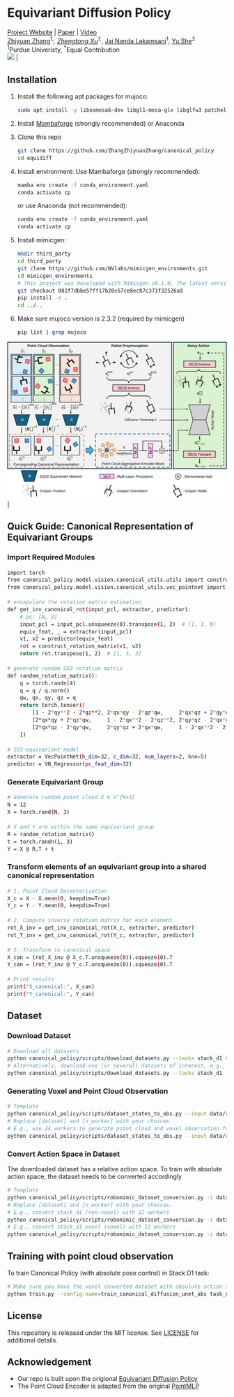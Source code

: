 # Equivariant Diffusion Policy
[Project Website](https://zhangzhiyuanzhang.github.io/cp-website/) | [Paper](https://arxiv.org/abs/2505.18474) | [Video](https://drive.google.com/file/d/1fKU6Cs5frtCxBv3SxwQF2hUcB0vKy1US/view)  
<a href="https://zhangzhiyuanzhang.github.io/personal_website/">Zhiyuan Zhang</a><sup>1,*</sup>, <a href="https://zhengtongxu.github.io/website/">Zhengtong Xu</a><sup>1,*</sup>, <a href="">Jai Nanda Lakamsani</a><sup>1</sup>, <a href="https://www.purduemars.com/">Yu She</a><sup>2</sup>  
<sup>1</sup>Purdue Univeristy, <sup>*</sup>Equal Contribution  
![](img/Teaser.gif) | 
## Installation
1.  Install the following apt packages for mujoco:
    ```bash
    sudo apt install -y libosmesa6-dev libgl1-mesa-glx libglfw3 patchelf
    ```

1. Install [Mambaforge](https://github.com/conda-forge/miniforge#mambaforge) (strongly recommended) or Anaconda
1. Clone this repo
    ```bash
    git clone https://github.com/ZhangZhiyuanZhang/canonical_policy
    cd equidiff
    ```
1. Install environment:
    Use Mambaforge (strongly recommended):
    ```bash
    mamba env create -f conda_environment.yaml
    conda activate cp
    ```
    or use Anaconda (not recommended): 
    ```bash
    conda env create -f conda_environment.yaml
    conda activate cp
    ```
1. Install mimicgen:
    ```bash
    mkdir third_party
    cd third_party
    git clone https://github.com/NVlabs/mimicgen_environments.git
    cd mimicgen_environments
    # This project was developed with Mimicgen v0.1.0. The latest version should work fine, but it is not tested
    git checkout 081f7dbbe5fff17b28c67ce8ec87c371f32526a9
    pip install -e .
    cd ../..
    ```
1. Make sure mujoco version is 2.3.2 (required by mimicgen)
    ```bash
    pip list | grep mujoco
    ```

![](img/Pipeline.svg) |


## Quick Guide: Canonical Representation of Equivariant Groups
### Import Required Modules
```bash
import torch
from canonical_policy.model.vision.canonical_utils.utils import construct_rotation_matrix
from canonical_policy.model.vision.canonical_utils.vec_pointnet import VecPointNet, VN_Regressor

# encapulate the rotation matrix estimation
def get_inv_canonical_rot(input_pcl, extractor, predictor):
    # pc: [N, 3]
    input_pcl = input_pcl.unsqueeze(0).transpose(1, 2)  # [1, 3, N]
    equiv_feat, _ = extractor(input_pcl)
    v1, v2 = predictor(equiv_feat)
    rot = construct_rotation_matrix(v1, v2)
    return rot.transpose(1, 2)  # [1, 3, 3]

# generate random SO3 rotation matrix
def random_rotation_matrix():
    q = torch.randn(4)
    q = q / q.norm()
    qw, qx, qy, qz = q
    return torch.tensor([
        [1 - 2*qy**2 - 2*qz**2, 2*qx*qy - 2*qz*qw,     2*qx*qz + 2*qy*qw],
        [2*qx*qy + 2*qz*qw,     1 - 2*qx**2 - 2*qz**2, 2*qy*qz - 2*qx*qw],
        [2*qx*qz - 2*qy*qw,     2*qy*qz + 2*qx*qw,     1 - 2*qx**2 - 2*qy**2]
    ])

# SO3-equivariant model
extractor = VecPointNet(h_dim=32, c_dim=32, num_layers=2, knn=5)
predictor = VN_Regressor(pc_feat_dim=32)
```
### Generate Equivariant Group
```bash
# Generate random point cloud X ∈ ℝ^{N×3}
N = 12
X = torch.rand(N, 3)

# X and Y are within the same equivariant group
R = random_rotation_matrix()
t = torch.randn(1, 3)
Y = X @ R.T + t
```
### Transform elements of an equivariant group into a shared canonical representation
```bash
# 1. Point Cloud Decenterization
X_c = X - X.mean(0, keepdim=True)
Y_c = Y - Y.mean(0, keepdim=True)

# 2. Compute inverse rotation matrix for each element
rot_X_inv = get_inv_canonical_rot(X_c, extractor, predictor)
rot_Y_inv = get_inv_canonical_rot(Y_c, extractor, predictor)

# 3. Transform to canonical space
X_can = (rot_X_inv @ X_c.T.unsqueeze(0)).squeeze(0).T
Y_can = (rot_Y_inv @ Y_c.T.unsqueeze(0)).squeeze(0).T

# Print results
print("X_canonical:", X_can)
print("Y_canonical:", Y_can)
```

## Dataset
### Download Dataset
```bash
# Download all datasets
python canonical_policy/scripts/download_datasets.py --tasks stack_d1 stack_three_d1 square_d2 threading_d2 coffee_d2 three_piece_assembly_d2 hammer_cleanup_d1 mug_cleanup_d1 kitchen_d1 nut_assembly_d0 pick_place_d0 coffee_preparation_d1
# Alternatively, download one (or several) datasets of interest, e.g.,
python canonical_policy/scripts/download_datasets.py --tasks stack_d1
```
### Generating Voxel and Point Cloud Observation

```bash
# Template
python canonical_policy/scripts/dataset_states_to_obs.py --input data/robomimic/datasets/[dataset]/[dataset].hdf5 --output data/robomimic/datasets/[dataset]/[dataset]_voxel.hdf5 --num_workers=[n_worker]
# Replace [dataset] and [n_worker] with your choices.
# E.g., use 24 workers to generate point cloud and voxel observation for stack_d1
python canonical_policy/scripts/dataset_states_to_obs.py --input data/robomimic/datasets/stack_d1/stack_d1.hdf5 --output data/robomimic/datasets/stack_d1/stack_d1_voxel.hdf5 --num_workers=24
```

### Convert Action Space in Dataset
The downloaded dataset has a relative action space. To train with absolute action space, the dataset needs to be converted accordingly
```bash
# Template
python canonical_policy/scripts/robomimic_dataset_conversion.py -i data/robomimic/datasets/[dataset]/[dataset].hdf5 -o data/robomimic/datasets/[dataset]/[dataset]_abs.hdf5 -n [n_worker]
# Replace [dataset] and [n_worker] with your choices.
# E.g., convert stack_d1 (non-voxel) with 12 workers
python canonical_policy/scripts/robomimic_dataset_conversion.py -i data/robomimic/datasets/stack_d1/stack_d1_voxel.hdf5 -o data/robomimic/datasets/stack_d1/stack_d1_abs.hdf5 -n 12
# E.g., convert stack_d1_voxel (voxel) with 12 workers
python canonical_policy/scripts/robomimic_dataset_conversion.py -i data/robomimic/datasets/stack_d1/stack_d1_voxel.hdf5 -o data/robomimic/datasets/stack_d1/stack_d1_voxel_abs.hdf5 -n 12
```

## Training with point cloud observation
To train Canonical Policy (with absolute pose control) in Stack D1 task:
```bash
# Make sure you have the voxel converted dataset with absolute action space from the previous step 
python train.py --config-name=train_canonical_diffusion_unet_abs task_name=stack_d1 n_demo=200
```

## License
This repository is released under the MIT license. See [LICENSE](LICENSE) for additional details.

## Acknowledgement
* Our repo is built upon the origional [Equivariant Diffusion Policy](https://github.com/pointW/equidiff)
* The Point Cloud Encoder is adapted from the original [PointMLP](https://github.com/ma-xu/pointMLP-pytorch)